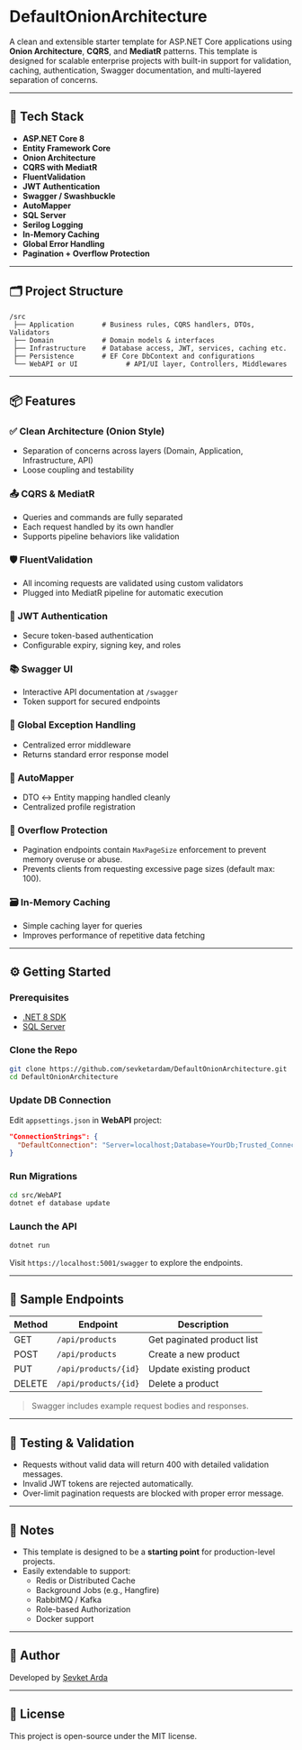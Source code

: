 # DefaultOnionArchitecture

A clean and extensible starter template for ASP.NET Core applications using **Onion Architecture**, **CQRS**, and **MediatR** patterns. This template is designed for scalable enterprise projects with built-in support for validation, caching, authentication, Swagger documentation, and multi-layered separation of concerns.

---

## 🧰 Tech Stack

- **ASP.NET Core 8**
- **Entity Framework Core**
- **Onion Architecture**
- **CQRS with MediatR**
- **FluentValidation**
- **JWT Authentication**
- **Swagger / Swashbuckle**
- **AutoMapper**
- **SQL Server**
- **Serilog Logging**
- **In-Memory Caching**
- **Global Error Handling**
- **Pagination + Overflow Protection**

---

## 🗂️ Project Structure

```
/src
 ├── Application       # Business rules, CQRS handlers, DTOs, Validators
 ├── Domain            # Domain models & interfaces
 ├── Infrastructure    # Database access, JWT, services, caching etc.
 ├── Persistence       # EF Core DbContext and configurations
 └── WebAPI or UI            # API/UI layer, Controllers, Middlewares
```

---

## 📦 Features

### ✅ Clean Architecture (Onion Style)
- Separation of concerns across layers (Domain, Application, Infrastructure, API)
- Loose coupling and testability

### 📤 CQRS & MediatR
- Queries and commands are fully separated
- Each request handled by its own handler
- Supports pipeline behaviors like validation

### 🛡️ FluentValidation
- All incoming requests are validated using custom validators
- Plugged into MediatR pipeline for automatic execution

### 🔐 JWT Authentication
- Secure token-based authentication
- Configurable expiry, signing key, and roles

### 📚 Swagger UI
- Interactive API documentation at `/swagger`
- Token support for secured endpoints

### 🛑 Global Exception Handling
- Centralized error middleware
- Returns standard error response model

### 🧠 AutoMapper
- DTO ↔ Entity mapping handled cleanly
- Centralized profile registration

### 🧩 Overflow Protection
- Pagination endpoints contain `MaxPageSize` enforcement to prevent memory overuse or abuse.
- Prevents clients from requesting excessive page sizes (default max: 100).

### 🗃️ In-Memory Caching
- Simple caching layer for queries
- Improves performance of repetitive data fetching

---

## ⚙️ Getting Started

### Prerequisites

- [.NET 8 SDK](https://dotnet.microsoft.com/download)
- [SQL Server](https://www.microsoft.com/en-us/sql-server/sql-server-downloads)

### Clone the Repo

```bash
git clone https://github.com/sevketardam/DefaultOnionArchitecture.git
cd DefaultOnionArchitecture
```

### Update DB Connection

Edit `appsettings.json` in **WebAPI** project:

```json
"ConnectionStrings": {
  "DefaultConnection": "Server=localhost;Database=YourDb;Trusted_Connection=True;"
}
```

### Run Migrations

```bash
cd src/WebAPI
dotnet ef database update
```

### Launch the API

```bash
dotnet run
```

Visit `https://localhost:5001/swagger` to explore the endpoints.

---

## 🚀 Sample Endpoints

| Method | Endpoint             | Description                 |
|--------|----------------------|-----------------------------|
| GET    | `/api/products`      | Get paginated product list |
| POST   | `/api/products`      | Create a new product        |
| PUT    | `/api/products/{id}` | Update existing product     |
| DELETE | `/api/products/{id}` | Delete a product            |

> Swagger includes example request bodies and responses.

---

## 🧪 Testing & Validation

- Requests without valid data will return 400 with detailed validation messages.
- Invalid JWT tokens are rejected automatically.
- Over-limit pagination requests are blocked with proper error message.

---

## 📌 Notes

- This template is designed to be a **starting point** for production-level projects.
- Easily extendable to support:
  - Redis or Distributed Cache
  - Background Jobs (e.g., Hangfire)
  - RabbitMQ / Kafka
  - Role-based Authorization
  - Docker support

---

## 🙋 Author

Developed by [Şevket Arda](https://github.com/sevketardam)

---

## 📜 License

This project is open-source under the MIT license.
